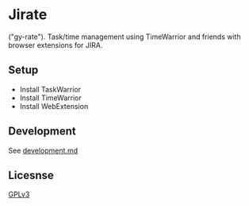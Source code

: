 Jirate
===

("gy-rate"). Task/time management using TimeWarrior and friends with browser extensions for JIRA.


Setup
---
* Install TaskWarrior
* Install TimeWarrior
* Install WebExtension


Development
---
See [development.md](development.md)


Licesnse
---
[GPLv3](LICENSE)
